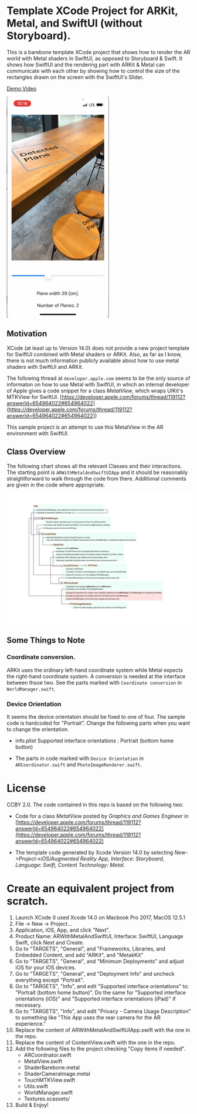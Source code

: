 # Template XCode Project for ARKit, Metal, and SwiftUI (without Storyboard).

This is a barebone template XCode project that shows how to render the AR world with Metal shaders in SwiftUI, as opposed to Storyboard & Swift.
It shows how SwiftUI and the rendering part with ARKit & Metal can communicate with each other by showing how to control the size of the rectangles drawn on the screen with the SwiftUI's Slider.

[Demo Video](https://youtube.com/shorts/SDvFGOBvw2Y)


<a href="ThumbARwithMetalAndSwiftUI.png"> <img src="ThumbARwithMetalAndSwiftUI.png" height="600" alt="Overview"/></a>

## Motivation
XCode (at least up to Version 14.0) does not provide a new project template for SwiftUI combined with Metal shaders or ARKit.
Also, as far as I know, there is not much information publicly available about how to use metal shaders with SwiftUI and ARKit.

The following thread at `developer.apple.com` seems to be the only source of informaton on how to use Metal with SwiftUI,
in which an internal developer of Apple gives a code snippet for a class *MetalView*, which wraps UIKit's MTKView for SwiftUI.
    [https://developer.apple.com/forums/thread/119112?answerId=654964022#654964022]
(https://developer.apple.com/forums/thread/119112?answerId=654964022#654964022])

This sample project is an attempt to use this MetalView in the AR environment with SwiftUI.

## Class Overview
The following chart shows all the relevant Classes and their interactions.
The starting point is `ARWithMetalAndSwiftUIApp` and it should be reasonably straightforward to walk through the code from there.
Additional comments are given in the code where appropriate.

<a href="ARWithMetalAndSwiftUI.png"> <img src="ARWithMetalAndSwiftUI.png" alt="Overview"/></a>

## Some Things to Note

### Coordinate conversion.
ARKit uses the ordinary left-hand coordinate system while Metal expects the right-hand coordinate system. A conversion is needed at the interface between thsoe two. See the parts marked with `Coordinate conversion` in `WorldManager.swift`.

### Device Orientation
It seems the device orientatoin should be fixed to one of four.
The sample code is hardcoded for "Portrait". Change the following parts when you want to change the orientation.

- info.plist Supported interface orientations : Portrait (bottom home button)

- The parts in code marked with `Device Orientation` in `ARCoordinator.swift` and `PhotoImageRenderer.swift`.

# License
CCBY 2.0. The code contained in this repo is based on the following two: 

- Code for a class *MetalView* posted by *Graphics and Games Engineer*
 in [https://developer.apple.com/forums/thread/119112?answerId=654964022#654964022](https://developer.apple.com/forums/thread/119112?answerId=654964022#654964022)

- The template code generated by Xcode Version 14.0 by selecting *New->Project->iOS/Augmented Reality App, Interface: Storyboard, Language: Swift, Content Technology: Metal*.

# Create an equivalent project from scratch.
1. Launch XCode (I used Xcode 14.0 on Macbook Pro 2017, MacOS 12.5.1
2. File -> New -> Project...
3. Application, iOS, App, and click "Next".
4. Product Name: ARWithMetalAndSwiftUI, Interface: SwiftUI, Language Swift, click Next and Create.
5. Go to "TARGETS", "General", and "Frameworks, Libraries, and Embedded Content, and add "ARKit", and "MetakKit"
6. Go to "TARGETS", "General", and "Minimum Deployments" and adjust iOS for your iOS devices.
7. Go to "TARGETS", "General", and "Deployment Info" and uncheck everything except "Portrait".
8. Go to "TARGETS", "Info", and edit "Supported interface orientations" to: "Portrait (bottom home button)". Do the same for "Supported interface orientations (iOS)" and "Supported interface orientations (iPad)" if necessary.
9. Go to "TARGETS", "Info", and edit "Privacy - Camera Usage Description" to something like "This App uses the rear camera for the AR experience."
10. Replace the content of ARWithMetalAndSwiftUIApp.swift with the one in the repo.
11. Replace the content of ContentView.swift with the one in the repo.
12. Add the following files to the project checking "Copy items if needed".
	* ARCoordnator.swift
	* MetalView.swift
	* ShaderBarebone.metal
	* ShaderCameraImage.metal
	* TouchMTKView.swift
	* Utils.swift
	* WorldManager.swift
	* Textures.scassets/
13. Build & Enjoy! 



